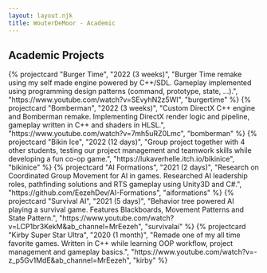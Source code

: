```yaml
---
layout: layout.njk
title: WouterDeMoor - Academic
---
```


<section class="games">
  <h2 class="grid-title">Academic Projects</h2>
  <div class="projectcard-grid container">
    {% projectcard "Burger Time", "2022 (3 weeks)", "Burger Time remake using my self made engine powered by C++/SDL. Gameplay implemented using programming design patterns (command, prototype, state, ...).", "https://www.youtube.com/watch?v=SEvyhN2z5WI", "burgertime" %}
    {% projectcard "Bomberman", "2022 (3 weeks)", "Custom DirectX C++ engine and Bomberman remake. Implementing DirectX render logic and pipeline, gameplay written in C++ and shaders in HLSL.", "https://www.youtube.com/watch?v=7mh5uRZ0Lmc", "bomberman" %}
    {% projectcard "Bikin Ice", "2022 (12 days)", "Group project together with 4 other students, testing our project management and teamwork skills while developing a fun co-op game.", "https://lukaverhelle.itch.io/bikinice", "bikinice" %}
    {% projectcard "AI Formations", "2021 (2 days)", "Research on Coordinated Group Movement for AI in games. Researched AI leadership roles, pathfinding solutions and RTS gameplay using Unity3D and C#.", "https://github.com/EezehDev/AI-Formations", "aiformations" %}
    {% projectcard "Survival AI", "2021 (5 days)", "Behavior tree powered AI playing a survival game. Features Blackboards, Movement Patterns and State Pattern.", "https://www.youtube.com/watch?v=LCP1br3KekM&ab_channel=MrEezeh", "survivalai" %}
    {% projectcard "Kirby Super Star Ultra", "2020 (1 month)", "Remade one of my all time favorite games. Written in C++ while learning OOP workflow, project management and gameplay basics.", "https://www.youtube.com/watch?v=-z_p5Gv1MdE&ab_channel=MrEezeh", "kirby" %}
  </div>
</section>